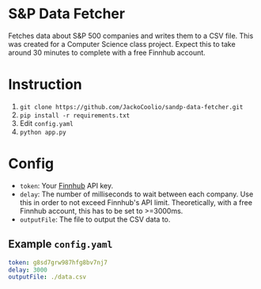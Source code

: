 # S&P Data Fetcher
Fetches data about S&amp;P 500 companies and writes them to a CSV file. This was created for a Computer Science class project. Expect this to take around 30 minutes to complete with a free Finnhub account.

# Instruction
1. `git clone https://github.com/JackoCoolio/sandp-data-fetcher.git`
2. `pip install -r requirements.txt`
3. Edit `config.yaml`
4. `python app.py`

# Config
- `token`: Your [Finnhub](https://finnhub.io/) API key.
- `delay`: The number of milliseconds to wait between each company. Use this in order to not exceed Finnhub's API limit. Theoretically, with a free Finnhub account, this has to be set to >=3000ms.
- `outputFile`: The file to output the CSV data to.

## Example `config.yaml`
```YAML
token: g8sd7grw987hfg8bv7nj7
delay: 3000
outputFile: ./data.csv
```
